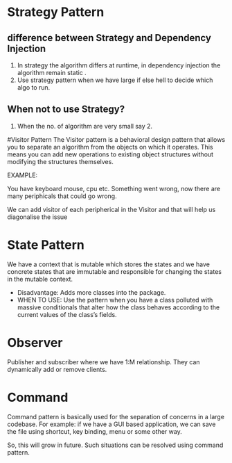 # Strategy Pattern

## difference between Strategy and Dependency Injection

1. In strategy the algorithm differs at runtime, in dependency injection the algorithm remain static .
2. Use strategy pattern when we have large if else hell to decide which algo to run.

## When not to use Strategy?

1. When the no. of algorithm are very small say 2.

#Visitor Pattern
The Visitor pattern is a behavioral design pattern that allows you to separate an algorithm from the objects on which it
operates.
This means you can add new operations to existing object structures without modifying the structures themselves.

EXAMPLE:

You have keyboard mouse, cpu etc. Something went wrong, now there are many periphicals that
could go wrong.

We can add visitor of each peripherical in the Visitor and that will help us diagonalise the issue

# State Pattern

We have a context that is mutable which stores the states and we have concrete states
that are immutable and responsible for changing the states in the mutable context.

- Disadvantage: Adds more classes into the package.
- WHEN TO USE:  Use the pattern when you have a class polluted with massive conditionals that alter how the class
  behaves
  according to the current values of the class’s fields.

# Observer

Publisher and subscriber where we have 1:M relationship. They can dynamically add or remove clients.

# Command
Command pattern is basically used for the separation of concerns in a large codebase. For example:
if we have a GUI based application, we can save the file using shortcut, key binding, menu or some other way.

So, this will grow in future. Such situations can be resolved using command pattern.
